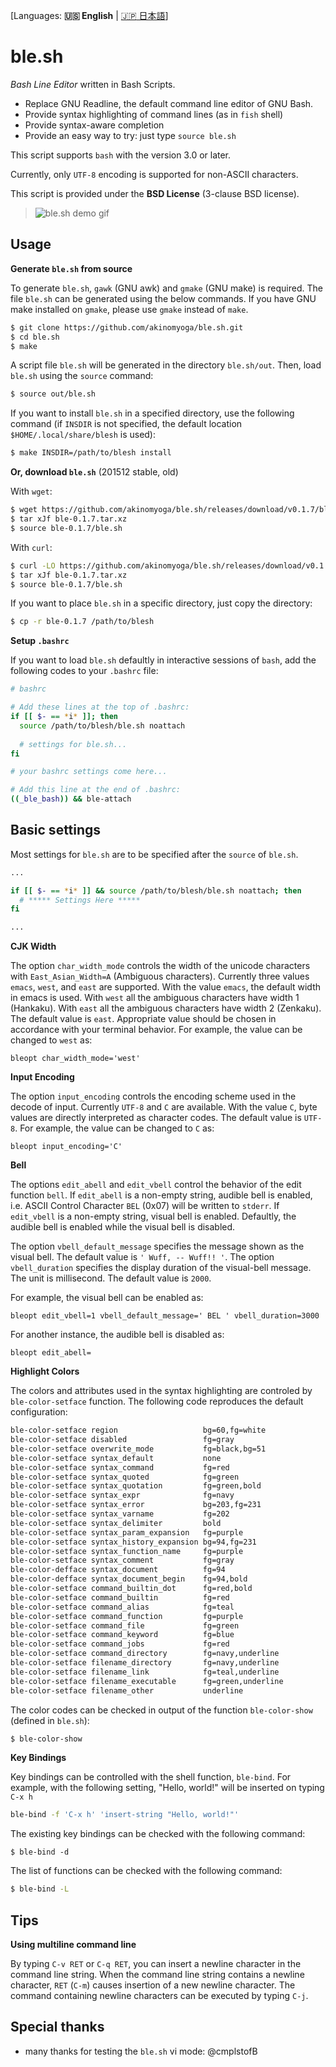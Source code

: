 [Languages: **:us: English** | [:jp: 日本語](README-ja_JP.md)]
# ble.sh

*Bash Line Editor* written in Bash Scripts.
- Replace GNU Readline, the default command line editor of GNU Bash.
- Provide syntax highlighting of command lines (as in `fish` shell)
- Provide syntax-aware completion
- Provide an easy way to try: just type `source ble.sh`

This script supports `bash` with the version 3.0 or later.

Currently, only `UTF-8` encoding is supported for non-ASCII characters.

This script is provided under the **BSD License** (3-clause BSD license).

> ![ble.sh demo gif](https://github.com/akinomyoga/ble.sh/wiki/images/demo.gif)

## Usage
**Generate `ble.sh` from source**

To generate `ble.sh`, `gawk` (GNU awk) and `gmake` (GNU make) is required.
The file `ble.sh` can be generated using the below commands.
If you have GNU make installed on `gmake`, please use `gmake` instead of `make`.
```bash
$ git clone https://github.com/akinomyoga/ble.sh.git
$ cd ble.sh
$ make
```
A script file `ble.sh` will be generated in the directory `ble.sh/out`. Then, load `ble.sh` using the `source` command:
```bash
$ source out/ble.sh
```
If you want to install `ble.sh` in a specified directory, use the following command (if `INSDIR` is not specified, the default location `$HOME/.local/share/blesh` is used):
```bash
$ make INSDIR=/path/to/blesh install
```

**Or, download `ble.sh`** (201512 stable, old)

With `wget`:
```bash
$ wget https://github.com/akinomyoga/ble.sh/releases/download/v0.1.7/ble-0.1.7.tar.xz
$ tar xJf ble-0.1.7.tar.xz
$ source ble-0.1.7/ble.sh
```
With `curl`:
```bash
$ curl -LO https://github.com/akinomyoga/ble.sh/releases/download/v0.1.7/ble-0.1.7.tar.xz
$ tar xJf ble-0.1.7.tar.xz
$ source ble-0.1.7/ble.sh
```

If you want to place `ble.sh` in a specific directory, just copy the directory:
```bash
$ cp -r ble-0.1.7 /path/to/blesh
```

**Setup `.bashrc`**

If you want to load `ble.sh` defaultly in interactive sessions of `bash`, add the following codes to your `.bashrc` file:
```bash
# bashrc

# Add these lines at the top of .bashrc:
if [[ $- == *i* ]]; then
  source /path/to/blesh/ble.sh noattach
  
  # settings for ble.sh...
fi

# your bashrc settings come here...

# Add this line at the end of .bashrc:
((_ble_bash)) && ble-attach
```

## Basic settings
Most settings for `ble.sh` are to be specified after the `source` of `ble.sh`.
```bash
...

if [[ $- == *i* ]] && source /path/to/blesh/ble.sh noattach; then
  # ***** Settings Here *****
fi

...
```

**CJK Width**

The option `char_width_mode` controls the width of the unicode characters with `East_Asian_Width=A` (Ambiguous characters).
Currently three values `emacs`, `west`, and `east` are supported. With the value `emacs`, the default width in emacs is used.
With `west` all the ambiguous characters have width 1 (Hankaku). With `east` all the ambiguous characters have width 2 (Zenkaku).
The default value is `east`. Appropriate value should be chosen in accordance with your terminal behavior.
For example, the value can be changed to `west` as:

```
bleopt char_width_mode='west'
```

**Input Encoding**

The option `input_encoding` controls the encoding scheme used in the decode of input. Currently `UTF-8` and `C` are available. With the value `C`, byte values are directly interpreted as character codes. The default value is `UTF-8`. For example, the value can be changed to `C` as:

```
bleopt input_encoding='C'
```

**Bell**

The options `edit_abell` and `edit_vbell` control the behavior of the edit function `bell`. If `edit_abell` is a non-empty string, audible bell is enabled, i.e. ASCII Control Character `BEL` (0x07) will be written to `stderr`. If `edit_vbell` is a non-empty string, visual bell is enabled. Defaultly, the audible bell is enabled while the visual bell is disabled.

The option `vbell_default_message` specifies the message shown as the visual bell. The default value is `' Wuff, -- Wuff!! '`. The option `vbell_duration` specifies the display duration of the visual-bell message. The unit is millisecond. The default value is `2000`.

For example, the visual bell can be enabled as:
```
bleopt edit_vbell=1 vbell_default_message=' BEL ' vbell_duration=3000
```

For another instance, the audible bell is disabled as:
```
bleopt edit_abell=
```

**Highlight Colors**

The colors and attributes used in the syntax highlighting are controled by `ble-color-setface` function. The following code reproduces the default configuration:
```bash
ble-color-setface region                   bg=60,fg=white
ble-color-setface disabled                 fg=gray
ble-color-setface overwrite_mode           fg=black,bg=51
ble-color-setface syntax_default           none
ble-color-setface syntax_command           fg=red
ble-color-setface syntax_quoted            fg=green
ble-color-setface syntax_quotation         fg=green,bold
ble-color-setface syntax_expr              fg=navy
ble-color-setface syntax_error             bg=203,fg=231
ble-color-setface syntax_varname           fg=202
ble-color-setface syntax_delimiter         bold
ble-color-setface syntax_param_expansion   fg=purple
ble-color-setface syntax_history_expansion bg=94,fg=231
ble-color-setface syntax_function_name     fg=purple
ble-color-setface syntax_comment           fg=gray
ble-color-defface syntax_document          fg=94
ble-color-defface syntax_document_begin    fg=94,bold
ble-color-setface command_builtin_dot      fg=red,bold
ble-color-setface command_builtin          fg=red
ble-color-setface command_alias            fg=teal
ble-color-setface command_function         fg=purple
ble-color-setface command_file             fg=green
ble-color-setface command_keyword          fg=blue
ble-color-setface command_jobs             fg=red
ble-color-setface command_directory        fg=navy,underline
ble-color-setface filename_directory       fg=navy,underline
ble-color-setface filename_link            fg=teal,underline
ble-color-setface filename_executable      fg=green,underline
ble-color-setface filename_other           underline
```

The color codes can be checked in output of the function `ble-color-show` (defined in `ble.sh`):
```bash
$ ble-color-show
```

**Key Bindings**

Key bindings can be controlled with the shell function, `ble-bind`.
For example, with the following setting, "Hello, world!" will be inserted on typing `C-x h`
```bash
ble-bind -f 'C-x h' 'insert-string "Hello, world!"'
```

The existing key bindings can be checked with the following command:
```
$ ble-bind -d
```

The list of functions can be checked with the following command:
```bash
$ ble-bind -L
```

## Tips

**Using multiline command line**

By typing `C-v RET` or `C-q RET`, you can insert a newline character in the command line string.
When the command line string contains a newline character, `RET` (`C-m`) causes insertion of a new newline character.
The command containing newline characters can be executed by typing `C-j`.

## Special thanks

- many thanks for testing the `ble.sh` vi mode: @cmplstofB

